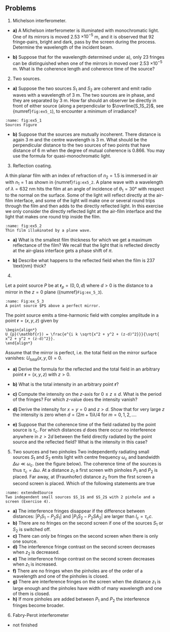 ## Problems

1. Michelson interferometer.
- **a)**
A Michelson interferometer is illuminated with monochromatic light. One of its mirrors is moved 2.53 $\times10^{-5}$ m, and it is observed that 92 fringe-pairs, bright and dark, pass by the screen during the process. Determine the wavelength of the incident beam.
 
- **b)** Suppose that for the wavelength determined under a), only 23 fringes can be distinguished when one of the mirrors in moved over 2.53 $\times10^{-5}$ m. What is the coherence length and coherence time of the source?
 


2. Two sources.
- **a)** Suppose the two sources
$S_1$ and $S_2$ are coherent and emit radio waves with a wavelength of 3 m. The two sources are in phase, and they are separated by 3 m. How far should an observer be directly in front of either source (along a perpendicular to $\overline{S_1S_2}$, see {numref}`fig:ex5_1`), to encounter a minimum of irradiance?

```{figure} Images/Chapter_5/Ex_5_1_Sources.png
:name: fig:ex5_1
Sources Figure
```

 
- **b)**
Suppose that the sources are mutually incoherent. There distance is again 3 m and the centre wavelength is 3 m. What should be the perpendicular distance to the two sources of two points that have distance of 6 m when the degree of mutual coherence is 0.866. You may use the formula for quasi-monochromatic light.
 


3. Reflection coating.

A thin planar film with an index of refraction of $n_2=1.5$ is immersed in air with $n_1=1$ as shown in {numref}`fig:ex5_2`. A plane wave with a wavelength of $\lambda=632$ nm hits the film at an angle of incidence of $\theta_1=30$&deg; with respect to the normal on the surface. Some of the light will reflect directly at the air-film interface, and some of the light will make one or several round trips through the film and then adds to the directly reflected light. In this exercise we only consider the directly reflected light at the air-film interface and the light that makes one round trip inside the film.


```{figure} Images/Chapter_5/Ex_5_2_Planar_film.png
:name: fig:ex5_2
Thin film illuminated by a plane wave.
```

- **a)**
What is the smallest film thickness for which we get a maximum reflectance of the film? We recall that the light that is reflected directly at the air-glass interface gets a phase shift of $\pi$.
 

- **b)** Describe what happens to the reflected field when the film is 237 \text{nm} thick?
 


4.
Let a point source $P$ be at $\mathbf{r}_p =(0,0,d)$ where $d>0$ is the distance to a mirror in the $z=0$ plane ({numref}`Fig:ex_5_3`).


```{figure} Images/Chapter_5/Ex_5_3_Point_Source_Mirror_BW.png
:name: Fig:ex_5_3
A point source $P$ above a perfect mirror.
```


The point source emits a time-harmonic field with complex amplitude in a point $\mathbf{r}=(x,y,z)$ given by

```{math}
\begin{align*}
U_{p}(\mathbf{r}) = \frac{e^{i k \sqrt{x^2 + y^2 + (z-d)^2}}}{\sqrt{ x^2 + y^2 + (z-d)^2}}.
\end{align*}
```
Assume that the mirror is perfect, i.e. the total field on the mirror surface vanishes: $U_{total}(x,y,0)=0$.
- **a)** Derive the formula for the reflected and the total field in an arbitrary point $\mathbf{r}=(x,y,z)$ with $z>0$.
 
- **b)**
What is the total intensity in an arbitrary point $\mathbf{r}$?
 
- **c)** Compute the intensity on the $z$-axis for $0\leq z \leq d$. What is the period of the fringes? For which $z$-value does the intensity vanish?
 
- **d)** Derive the intensity for $x=y=0$ and $z>d$.
Show that for very large $z$ the intensity is zero when $d=(2m+1)\lambda/4$ for $m=0,1,2,\ldots$.
 
- **e)**
Suppose that the coherence time of the field radiated by the point source is $\tau_c$. For which distances $d$ does there occur no interference anywhere in $z>2d$ between the field directly radiated by the point source and the reflected field? What is the intensity in this case?
 


5. Two sources and two pinholes
Two independently radiating small sources $S_1$ and $S_2$ emits light with centre frequency $\omega_c$ and bandwidth $\Delta \omega \ll \omega_c$. (see the figure below). The coherence time of the sources is thus $\tau_c=\Delta \omega$. At a distance $z_1$ a first screen with pinholes $P_1$ and $P_2$ is placed. Far away, at (Fraunhofer) distance $z_2$ from the first screen a second screen is placed. Which of the following statements are true


```{figure} Images/Chapter_5/ExtendedSource_2pinhole.png
:name: extendedSource
Two independent small sources $S_1$ and $S_2$ with 2 pinhole and a screen (Exercise 4).
```


- **a)** The interference fringes disappear if the difference between distances: $|P_1S_1-P_2S_1|$ and $|P_1S_2-P_2SA_2|$ are larger than $l_c=\tau_c c$.
- **b)** There are no fringes on the second screen if one of the sources $S_1$ or $S_2$ is switched off.
- **c)** There can only be fringes on the second screen when there is only one source.
- **d)** The interference fringe contrast on the second screen decreases when $z_2$ is decreased.
- **e)** The interference fringe contrast on the second screen decreases when $z_1$ is increased.
- **f)** There are no fringes when the pinholes are of the order of a wavelength and one of the pinholes is closed.
- **g)** There are interference fringes on the screen when the distance $z_1$ is large enough and the pinholes have width of many wavelength and one of them is closed.
- **h)** If more pinholes are added between $P_1$ and $P_2$ the interference fringes become broader.

 
6. Fabry-Perot interferometer
- not finished

